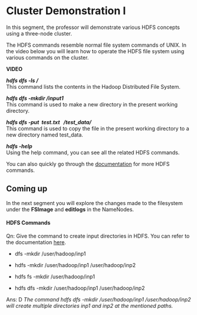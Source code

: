 # Cluster Demonstration I

In this segment, the professor will demonstrate various HDFS concepts using a three-node cluster.

The HDFS commands resemble normal file system commands of UNIX. In the video below you will learn how to operate the HDFS file system using various commands on the cluster.

**VIDEO**

**_hdfs dfs -ls /_**  
This command lists the contents in the Hadoop Distributed File System.

_**hdfs dfs -mkdir /input1**_  
This command is used to make a new directory in the present working directory.

_**hdfs dfs -put  test.txt   /test_data/**_  
This command is used to copy the file in the present working directory to a new directory named test_data.

_**hdfs -help**_  
Using the help command, you can see all the related HDFS commands.

You can also quickly go through the [documentation](https://hadoop.apache.org/docs/r2.4.1/hadoop-project-dist/hadoop-common/FileSystemShell.html) for more HDFS commands.

## Coming up

In the next segment you will explore the changes made to the filesystem under the **FSImage** and **editlogs** in the NameNodes.

#### HDFS Commands

Qn: Give the command to create input directories in HDFS. You can refer to the documentation [here](https://hadoop.apache.org/docs/r2.4.1/hadoop-project-dist/hadoop-common/FileSystemShell.html).

- dfs -mkdir /user/hadoop/inp1

- hdfs -mkdir /user/hadoop/inp1 /user/hadoop/inp2

- hdfs fs -mkdir /user/hadoop/inp1

- hdfs dfs -mkdir /user/hadoop/inp1 /user/hadoop/inp2

Ans: D _The command hdfs dfs -mkdir /user/hadoop/inp1 /user/hadoop/inp2 will create multiple directories inp1 and inp2 at the mentioned paths._
